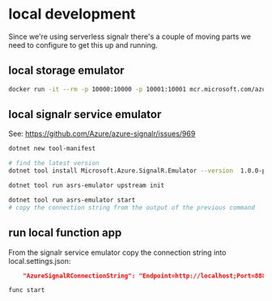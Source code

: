 # local development

Since we're using serverless signalr there's a couple of moving parts we need to configure to get this up and running.

## local storage emulator

```sh
docker run -it --rm -p 10000:10000 -p 10001:10001 mcr.microsoft.com/azure-storage/azurite
```

## local signalr service emulator

See: https://github.com/Azure/azure-signalr/issues/969

```sh
dotnet new tool-manifest

# find the latest version
dotnet tool install Microsoft.Azure.SignalR.Emulator --version  1.0.0-preview1-10686 --add-source https://www.myget.org/F/azure-signalr-dev/api/v3/index.json

dotnet tool run asrs-emulator upstream init

dotnet tool run asrs-emulator start
# copy the connection string from the output of the previous command
```

## run local function app

From the signalr service emulator copy the connection string into local.settings.json:

```json
	"AzureSignalRConnectionString": "Endpoint=http://localhost;Port=8888;AccessKey=ABCDEFGHIJKLMNOPQRSTUVWXYZ0123456789ABCDEFGH;Version=1.0;",
```

```sh
func start
```
